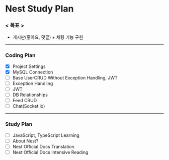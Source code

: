 # Nest Study Plan
### < 목표 >
- 게시판(좋아요, 댓글) + 채팅 기능 구현
---
### Coding Plan
- [x] Project Settings
- [x] MySQL Connection
- [ ] Base UserCRUD Without Exception Handling, JWT
- [ ] Exception Handling
- [ ] JWT
- [ ] DB Relationships
- [ ] Feed CRUD
- [ ] Chat(Socket.io)
---
### Study Plan
- [ ] JavaScript, TypeScript Learning
- [ ] About Nest?
- [ ] Nest Official Docs Translation
- [ ] Nest Official Docs Intensive Reading